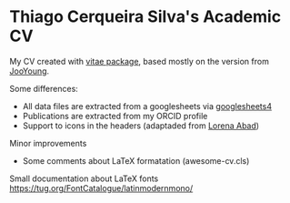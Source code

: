 
# Thiago Cerqueira Silva's Academic CV

My CV created with [vitae package](https://github.com/mitchelloharawild/vitae/), based mostly on the version from [JooYoung](https://github.com/jooyoungseo/jy_CV).

Some differences:

- All data files are extracted from a googlesheets via [googlesheets4](https://googlesheets4.tidyverse.org/)
- Publications are extracted from my ORCID profile
- Support to icons in the headers (adaptaded from [Lorena Abad](https://github.com/loreabad6/R-CV))


Minor improvements
- Some comments about LaTeX formatation (awesome-cv.cls)

Small documentation about LaTeX fonts https://tug.org/FontCatalogue/latinmodernmono/


